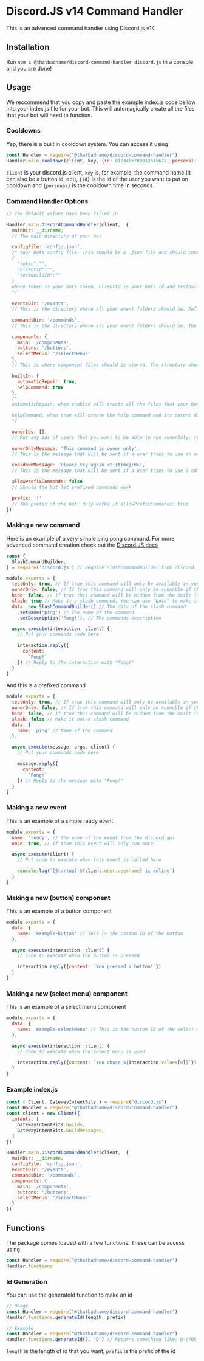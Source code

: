 # Discord.JS v14 Command Handler
This is an advanced command handler using Discord.js v14

## Installation
Run `npm i @thatbadname/discord-command-handler discord.js` in a console and you are done!

## Usage
We reccommend that you copy and paste the example index.js code bellow into your index.js file for your bot. This will automagically create all the files that your bot will need to function. 
### Cooldowns
Yep, there is a built in cooldown system. You can access it using
```js
const Handler = require("@thatbadname/discord-command-handler")
Handler.main.cooldown(client, key, {id: 0123456789012345678, personal: 0})
```
`client` is your discord.js client, `key` is, for example, the command name (it can also be a button id, ect), `{id}` is the id of the user you want to put on cooldown and `{personal}` is the cooldown time in seconds.


### Command Handler Options
```js
// The default values have been filled in

Handler.main.DiscordCommandHandler(client,  {
  mainDir: __dirname,
  // The main directory of your bot

  configFile: 'config.json',
  /* Your bots config file. This should be a .json file and should contain:
  {
    "token":"",
    "clientId":"",
    "testGuildId":""
  }
  where token is your bots token, clientId is your bots id and testGuildId is the main development/support server for your bot
  */
 
  eventsDir: '/events',
  // This is the directory where all your event folders should be. Default The structure should follow: mainDir/eventsDir/<folder>/<eventFile>

  commandsDir: '/commands',
  // This is the directory where all your event folders should be. The structure should follow: mainDir/commandDir/<folder>/<commandFile>

  components: {
    main: '/components',
    buttons: '/buttons',
    selectMenus: '/selectMenus'
  },
  // This is where component files should be stored. The structure should follow: mainDir/mainComponentDir/<buttonDir|selectMenuDir>/<componentFile>

  builtIn: {
    automaticRepair: true,
    helpCommand: true
  },
  /*
  automaticRepair, when enabled will create all the files that your bot will need to function. We reccomend leaving this as true if this is your first time running the bot

  helpCommand, when true will create the help command and its parent directory. For this to work automaticRepair must also be enabled.
  */

  ownerIds: [],
  // Put any ids of users that you want to be able to run ownerOnly: true commands

  ownerOnlyMessage: 'This command is owner only',
  // This is the message that will be sent if a user tries to use an ownerOnly command

  cooldownMessage: 'Please try again <t:{time}:R>',
  // This is the message that will be sent if a user tries to use a command while they are on cooldown. {time} will be replaced with the epoch timestamp of when the cooldown ends

  allowPrefixCommands: false
  // Should the bot let prefixed commands work

  prefix: '!'
  // The prefix of the bot. Only works if allowPrefixCommands: true
})
```
### Making a new command
Here is an example of a very simple ping pong command. For more advanced command creation check out the [Discord.JS docs](https://discordjs.guide/slash-commands/advanced-creation.html#adding-options)
```js
const {
  SlashCommandBuilder,
} = require('discord.js') // Require SlashCommandBuilder from discord.js

module.exports = {
  testOnly: true, // If true this command will only be available in your test server
  ownerOnly: false, // If true this command will only be runnable if the users id is part of ownerIds
  hide: false, // If true this command will be hidden from the built in help command
  slash: true // Make it a slash command. You can use "both" to make it both slash and prefix
  data: new SlashCommandBuilder() // The data of the slash command
    .setName('ping') // The name of the command
    .setDescription('Pong!'), // The commands description

  async execute(interaction, client) {
    // Put your commands code here

    interaction.reply({
      content:
        `Pong!`
    }) // Reply to the interaction with "Pong!"
  }
}
```
And this is a prefixed command
```js
module.exports = {
  testOnly: true, // If true this command will only be available in your test server
  ownerOnly: false, // If true this command will only be runnable if the users id is part of ownerIds
  hide: false, // If true this command will be hidden from the built in help command
  slash: false // Make it not a slash command
  data: {
    name: 'ping' // Name of the command
  },

  async execute(message, args, client) {
    // Put your commands code here

    message.reply({
      content:
        `Pong!`
    }) // Reply to the message with "Pong!"
  }
}
```


### Making a new event
This is an example of a simple ready event
```js
module.exports = {
  name: 'ready', // The name of the event from the discord api
  once: true, // If true this event will only run once

  async execute(client) {
    // Put code to execute when this event is called here

    console.log(`[Startup] ${client.user.username} is online`)
  }
}
```

### Making a new (button) component
This is an example of a button component
```js
module.exports = {
  data: {
    name: 'example-button' // This is the custom ID of the button
  },

  async execute(interaction, client) {
    // Code to execute when the button is pressed

    interaction.reply({content: `You pressed a button!`})
  }
}
```

### Making a new (select menu) component
This is an example of a select menu component
```js
module.exports = {
  data: {
    name: 'example-selectMenu' // This is the custom ID of the select menu
  },

  async execute(interaction, client) {
    // Code to execute when the select menu is used

    interaction.reply({content: `You chose ${interaction.values[0]}`})
  }
}
```
### Example index.js
```js
const { Client, GatewayIntentBits } = require("discord.js")
const Handler = require("@thatbadname/discord-command-handler")
const client = new Client({
  intents: [
    GatewayIntentBits.Guilds,
    GatewayIntentBits.GuildMessages,
  ]
})

Handler.main.DiscordCommandHandler(client,  {
  mainDir: __dirname,
  configFile: 'config.json',
  eventsDir: '/events',
  commandsDir: '/commands',
  components: {
    main: '/components',
    buttons: '/buttons',
    selectMenus: '/selectMenus'
  }
})
```

## Functions
The package comes loaded with a few functions. These can be access using
```js
const Handler = require("@thatbadname/discord-command-handler")
Handler.functions
```
### Id Generation
You can use the generateId function to make an id
```js
// Usage
const Handler = require("@thatbadname/discord-command-handler")
Handler.functions.generateId(length, prefix)

// Example
const Handler = require("@thatbadname/discord-command-handler")
Handler.functions.generateId(5, 'D') // Returns something like: D-t76Kj
```
`length` is the length of id that you want, `prefix` is the prefix of the id